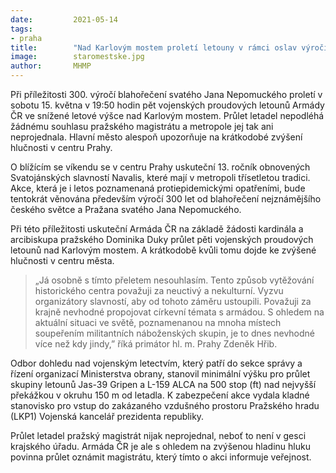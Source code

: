 ```yaml
---
date:         2021-05-14
tags:         
- praha
title:        "Nad Karlovým mostem proletí letouny v rámci oslav výročí blahořečení světce"
image: 	      staromestske.jpg
author:       MHMP
---
```


Při příležitosti 300. výročí blahořečení svatého Jana Nepomuckého proletí v sobotu 15. května v 19:50 hodin pět vojenských proudových letounů Armády ČR ve snížené letové výšce nad Karlovým mostem. Průlet letadel nepodléhá žádnému souhlasu pražského magistrátu a metropole jej tak ani neprojednala. Hlavní město alespoň upozorňuje na krátkodobé zvýšení hlučnosti v centru Prahy.

O blížícím se víkendu se v centru Prahy uskuteční 13. ročník obnovených Svatojánských slavností Navalis, které mají v metropoli třísetletou tradici. Akce, která je i letos poznamenaná protiepidemickými opatřeními, bude tentokrát věnována především výročí 300 let od blahořečení nejznámějšího českého světce a Pražana svatého Jana Nepomuckého.

Při této příležitosti uskuteční Armáda ČR na základě žádosti kardinála a arcibiskupa pražského Dominika Duky průlet pěti vojenských proudových letounů nad Karlovým mostem. A krátkodobě kvůli tomu dojde ke zvýšené hlučnosti v centru města.

> „Já osobně s tímto přeletem nesouhlasím. Tento způsob vytěžování historického centra považuji za neuctivý a nekulturní. Vyzvu organizátory slavností, aby od tohoto záměru ustoupili. Považuji za krajně nevhodné propojovat církevní témata s armádou. S ohledem na aktuální situaci ve světě, poznamenanou na mnoha místech soupeřením militantních náboženských skupin, je to dnes nevhodné více než kdy jindy,” říká primátor hl. m. Prahy Zdeněk Hřib.

Odbor dohledu nad vojenským letectvím, který patří do sekce správy a řízení organizací Ministerstva obrany, stanovil minimální výšku pro průlet skupiny letounů Jas-39 Gripen a L-159 ALCA na 500 stop (ft) nad nejvyšší překážkou v okruhu 150 m od letadla. K zabezpečení akce vydala kladné stanovisko pro vstup do zakázaného vzdušného prostoru Pražského hradu (LKP1) Vojenská kancelář prezidenta republiky.

Průlet letadel pražský magistrát nijak neprojednal, neboť to není v gesci krajského úřadu. Armáda ČR je ale s ohledem na zvýšenou hladinu hluku povinna průlet oznámit magistrátu, který tímto o akci informuje veřejnost.
